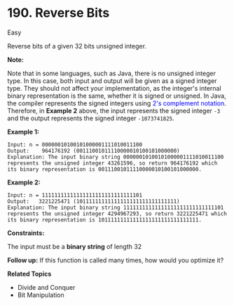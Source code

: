 # 190. Reverse Bits

Easy

Reverse bits of a given 32 bits unsigned integer.

**Note:**

Note that in some languages, such as Java, there is no unsigned integer type. In this case, both input and output will be given as a signed integer type. They should not affect your implementation, as the integer's internal binary representation is the same, whether it is signed or unsigned.
In Java, the compiler represents the signed integers using <font color="blue">2's complement notation</font>. Therefore, in **Example 2** above, the input represents the signed integer `-3` and the output represents the signed integer `-1073741825`.
 

**Example 1:**
```
Input: n = 00000010100101000001111010011100
Output:    964176192 (00111001011110000010100101000000)
Explanation: The input binary string 00000010100101000001111010011100 represents the unsigned integer 43261596, so return 964176192 which its binary representation is 00111001011110000010100101000000.
```
**Example 2:**
```
Input: n = 11111111111111111111111111111101
Output:   3221225471 (10111111111111111111111111111111)
Explanation: The input binary string 11111111111111111111111111111101 represents the unsigned integer 4294967293, so return 3221225471 which its binary representation is 10111111111111111111111111111111.
```

**Constraints:**

The input must be a **binary string** of length 32
 

**Follow up:** If this function is called many times, how would you optimize it?

**Related Topics**
- Divide and Conquer
- Bit Manipulation